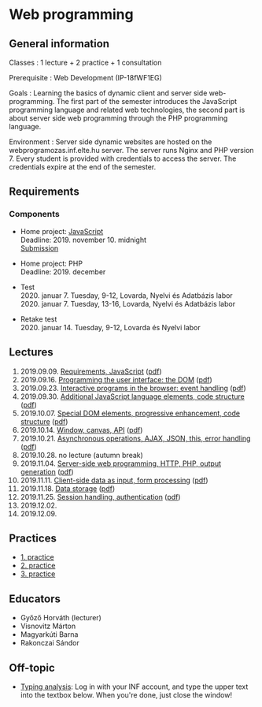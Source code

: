 # Web programming

## General information

Classes
: 1 lecture + 2 practice + 1 consultation

Prerequisite
: Web Development (IP-18fWF1EG)

Goals
: Learning the basics of dynamic client and server side web-programming. The first part of the semester introduces the JavaScript programming language and related web technologies, the second part is about server side web programming through the PHP programming language.

Environment
: Server side dynamic websites are hosted on the webprogramozas.inf.elte.hu server. The server runs Nginx and PHP version 7. Every student is provided with credentials to access the server. The credentials expire at the end of the semester.

## Requirements

### Components

<!-- * Home project: JavaScript   -->
* Home project: [JavaScript](#!/subjects/webprog-eng/projects/messenger-js)  
    Deadline: 2019. november 10. midnight  
    [Submission](http://webprogramozas.inf.elte.hu/ebr)

<!-- * Home project: [PHP](#!/subjects/webprog-pti#php-beadandó-(pti)-%E2%80%93-robotkaland)   -->
* Home project: PHP  
    Deadline: 2019. december  
    <!-- Deadline: 2019. május 28.   -->
    <!-- [Beadás](http://webprogramozas.inf.elte.hu/ebr) -->

<!-- * [Test](#!/subjects/webprog-pti/zh/avengers)   -->
* Test  
    2020. januar 7. Tuesday, 9-12, Lovarda, Nyelvi és Adatbázis labor  
    2020. januar 7. Tuesday, 13-16, Lovarda, Nyelvi és Adatbázis labor

<!-- * [Retake test](#!/subjects/webprog-pti/zh/thor)   -->
* Retake test  
    2020. januar 14. Tuesday, 9-12, Lovarda és Nyelvi labor

<!--Összevont (folyamatos) értékelésű tárgy.

## A beadandók értékelése

* A beadandók értékelése jeggyel történik: 1-5 jegy kapható rá.
* Az értékelés egy mindenki számára elérhető szempontok alapján történik.
* A beadandókat határidőre kell elkészíteni.
* A beadandókat a webprogramozas szerverre kell feltölteni a [feltöltő felületen](http://webprogramozas.inf.elte.hu/ebr) keresztül.
* A beadandók plágiumellenőrzésen mennek keresztül az esetleges másolásokat kiszűrendő.
* A beadandók készítőit szükség esetén megkérhetjük megoldásaik megvédésére.

## Jegyszerzés feltételei

* Részvétel a gyakorlatok legalább 75%-án (maximum 3 hiányzás)
* Három elfogadott beadandó

## Értékelés

* A három beadandó feladat jegyének átlaga

-->

## Lectures

1. 2019.09.09. [Requirements, JavaScript](http://webprogramozas.inf.elte.hu/webprog/ea/01/index.eng.html) ([pdf](http://webprogramozas.inf.elte.hu/webprog/ea/01/index.eng.html?print-pdf))
2. 2019.09.16. [Programming the user interface: the DOM](http://webprogramozas.inf.elte.hu/webprog/ea/02/index.eng.html) ([pdf](http://webprogramozas.inf.elte.hu/webprog/ea/02/index.eng.html?print-pdf))
3. 2019.09.23. [Interactive programs in the browser: event handling](http://webprogramozas.inf.elte.hu/webprog/ea/03/index.eng.html) ([pdf](http://webprogramozas.inf.elte.hu/webprog/ea/03/index.eng.html?print-pdf))
4. 2019.09.30. [Additional JavaScript language elements, code structure](http://webprogramozas.inf.elte.hu/webprog/ea/04/index.eng.html) ([pdf](http://webprogramozas.inf.elte.hu/webprog/ea/04/index.eng.html?print-pdf))
5. 2019.10.07. [Special DOM elements, progressive enhancement, code structure](http://webprogramozas.inf.elte.hu/webprog/ea/05/index.eng.html) ([pdf](http://webprogramozas.inf.elte.hu/webprog/ea/05/index.eng.html?print-pdf))
6. 2019.10.14. [Window, canvas, API](http://webprogramozas.inf.elte.hu/webprog/ea/06/index.eng.html) ([pdf](http://webprogramozas.inf.elte.hu/webprog/ea/06/index.eng.html?print-pdf))
7. 2019.10.21. [Asynchronous operations, AJAX, JSON, this, error handling](http://webprogramozas.inf.elte.hu/webprog/ea/07/index.eng.html) ([pdf](http://webprogramozas.inf.elte.hu/webprog/ea/07/index.eng.html?print-pdf))
8. 2019.10.28. no lecture (autumn break)
9. 2019.11.04. [Server-side web programming, HTTP, PHP, output generation](http://webprogramozas.inf.elte.hu/webprog/ea/08/index.eng.html) ([pdf](http://webprogramozas.inf.elte.hu/webprog/ea/08/index.eng.html?print-pdf))
10. 2019.11.11. [Client-side data as input, form processing](http://webprogramozas.inf.elte.hu/webprog/ea/09/index.eng.html) ([pdf](http://webprogramozas.inf.elte.hu/webprog/ea/09/index.eng.html?print-pdf))
11. 2019.11.18. [Data storage](http://webprogramozas.inf.elte.hu/webprog/ea/10/index.eng.html) ([pdf](http://webprogramozas.inf.elte.hu/webprog/ea/10/index.eng.html?print-pdf))
12. 2019.11.25. [Session handling, authentication](http://webprogramozas.inf.elte.hu/webprog/ea/11/index.eng.html) ([pdf](http://webprogramozas.inf.elte.hu/webprog/ea/11/index.eng.html?print-pdf))
13. 2019.12.02. 
14. 2019.12.09. 

## Practices

- [1. practice](#!/subjects/webprog-eng/practices/01)
- [2. practice](#!/subjects/webprog-eng/practices/02)
- [3. practice](#!/subjects/webprog-eng/practices/03)

## Educators

- Győző Horváth (lecturer)
- Visnovitz Márton
- Magyarkúti Barna
- Rakonczai Sándor

<!--
# Segédanyagok

## Elektronikus tananyag

* [Bevezetés a kliens- és szerveroldali webalkalmazások készítésébe (elektronikus tananyag)](http://webprogramozas.inf.elte.hu/tananyag/wf2/index.html)

# Oktatók

## Előadó

Horváth Győző

## Gyakorlatvezető

Horváth Győző

-->

## Off-topic

- [Typing analysis](http://webprogramozas.inf.elte.hu/hallgatok/csduaai/): Log in with your INF account, and type the upper text into the textbox below. When you're done, just close the window!
